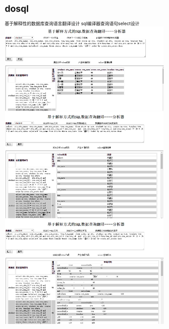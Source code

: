 # dosql
基于解释性的数据库查询语言翻译设计 sql编译器查询语句select设计 
![Image text](https://raw.githubusercontent.com/huagwx/dosql/master/showpic/a.png)
![Image text](https://raw.githubusercontent.com/huagwx/dosql/master/showpic/b.png)
![Image text](https://raw.githubusercontent.com/huagwx/dosql/master/showpic/c.png)
